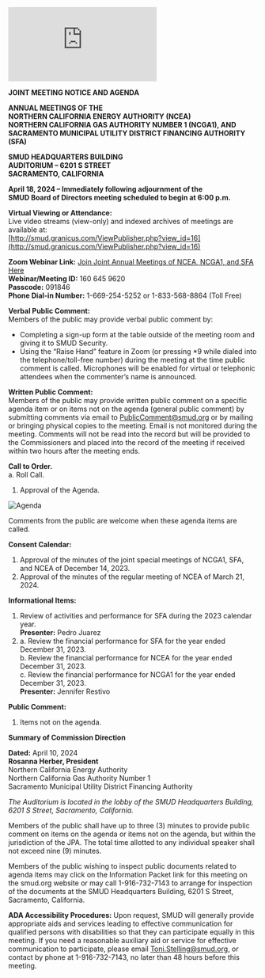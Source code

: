 <!-- Page 1 -->
![JOINT MEETING NOTICE AND AGENDA](https://smud.granicus.com/MetaViewer.php?view_id=16&clip_id=0&meta_id=0)

**JOINT MEETING NOTICE AND AGENDA**

**ANNUAL MEETINGS OF THE**  
**NORTHERN CALIFORNIA ENERGY AUTHORITY (NCEA)**  
**NORTHERN CALIFORNIA GAS AUTHORITY NUMBER 1 (NCGA1), AND**  
**SACRAMENTO MUNICIPAL UTILITY DISTRICT FINANCING AUTHORITY (SFA)**

**SMUD HEADQUARTERS BUILDING**  
**AUDITORIUM – 6201 S STREET**  
**SACRAMENTO, CALIFORNIA**

**April 18, 2024 – Immediately following adjournment of the**  
**SMUD Board of Directors meeting scheduled to begin at 6:00 p.m.**

**Virtual Viewing or Attendance:**  
Live video streams (view-only) and indexed archives of meetings are available at:  
[http://smud.granicus.com/ViewPublisher.php?view_id=16](http://smud.granicus.com/ViewPublisher.php?view_id=16)

**Zoom Webinar Link:** [Join Joint Annual Meetings of NCEA, NCGA1, and SFA Here](https://smud.granicus.com/MetaViewer.php?view_id=16&clip_id=0&meta_id=0)  
**Webinar/Meeting ID:** 160 645 9620  
**Passcode:** 091846  
**Phone Dial-in Number:** 1-669-254-5252 or 1-833-568-8864 (Toll Free)

**Verbal Public Comment:**  
Members of the public may provide verbal public comment by:  
- Completing a sign-up form at the table outside of the meeting room and giving it to SMUD Security.  
- Using the “Raise Hand” feature in Zoom (or pressing *9 while dialed into the telephone/toll-free number) during the meeting at the time public comment is called. Microphones will be enabled for virtual or telephonic attendees when the commenter’s name is announced.

**Written Public Comment:**  
Members of the public may provide written public comment on a specific agenda item or on items not on the agenda (general public comment) by submitting comments via email to PublicComment@smud.org or by mailing or bringing physical copies to the meeting. Email is not monitored during the meeting. Comments will not be read into the record but will be provided to the Commissioners and placed into the record of the meeting if received within two hours after the meeting ends.

**Call to Order.**  
a. Roll Call.  
1. Approval of the Agenda.
<!-- Page 2 -->
![Agenda](https://example.com/agenda-image)

Comments from the public are welcome when these agenda items are called.

**Consent Calendar:**
1. Approval of the minutes of the joint special meetings of NCGA1, SFA, and NCEA of December 14, 2023.
2. Approval of the minutes of the regular meeting of NCEA of March 21, 2024.

**Informational Items:**
1. Review of activities and performance for SFA during the 2023 calendar year.  
   **Presenter:** Pedro Juarez
2. a. Review the financial performance for SFA for the year ended December 31, 2023.  
   b. Review the financial performance for NCEA for the year ended December 31, 2023.  
   c. Review the financial performance for NCGA1 for the year ended December 31, 2023.  
   **Presenter:** Jennifer Restivo

**Public Comment:**
1. Items not on the agenda.

**Summary of Commission Direction**

**Dated:** April 10, 2024  
**Rosanna Herber, President**  
Northern California Energy Authority  
Northern California Gas Authority Number 1  
Sacramento Municipal Utility District Financing Authority  

*The Auditorium is located in the lobby of the SMUD Headquarters Building, 6201 S Street, Sacramento, California.*

Members of the public shall have up to three (3) minutes to provide public comment on items on the agenda or items not on the agenda, but within the jurisdiction of the JPA. The total time allotted to any individual speaker shall not exceed nine (9) minutes.

Members of the public wishing to inspect public documents related to agenda items may click on the Information Packet link for this meeting on the smud.org website or may call 1-916-732-7143 to arrange for inspection of the documents at the SMUD Headquarters Building, 6201 S Street, Sacramento, California.

**ADA Accessibility Procedures:** Upon request, SMUD will generally provide appropriate aids and services leading to effective communication for qualified persons with disabilities so that they can participate equally in this meeting. If you need a reasonable auxiliary aid or service for effective communication to participate, please email Toni.Stelling@smud.org, or contact by phone at 1-916-732-7143, no later than 48 hours before this meeting.
